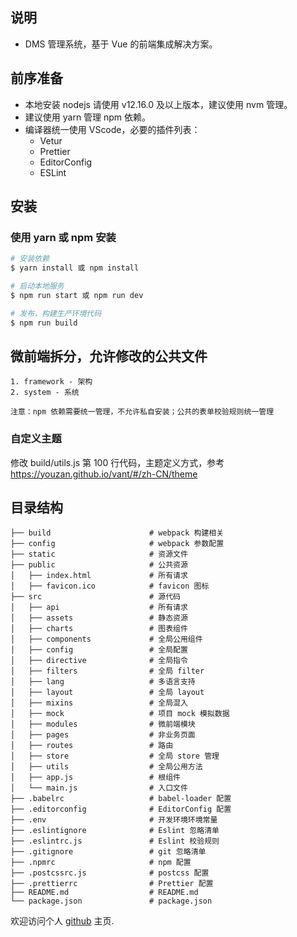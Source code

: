 ## 说明

- DMS 管理系统，基于 Vue 的前端集成解决方案。

## 前序准备

- 本地安装 nodejs 请使用 v12.16.0 及以上版本，建议使用 nvm 管理。
- 建议使用 yarn 管理 npm 依赖。
- 编译器统一使用 VScode，必要的插件列表：
  - Vetur
  - Prettier
  - EditorConfig
  - ESLint

## 安装

### 使用 yarn 或 npm 安装

```bash
# 安装依赖
$ yarn install 或 npm install

# 启动本地服务
$ npm run start 或 npm run dev

# 发布，构建生产环境代码
$ npm run build
```

## 微前端拆分，允许修改的公共文件

```
1. framework - 架构
2. system - 系统

注意：npm 依赖需要统一管理，不允许私自安装；公共的表单校验规则统一管理
```

### 自定义主题

修改 build/utils.js 第 100 行代码，主题定义方式，参考 https://youzan.github.io/vant/#/zh-CN/theme

## 目录结构

```
├── build                      # webpack 构建相关
├── config                     # webpack 参数配置
├── static                     # 资源文件
├── public                     # 公共资源
│   ├── index.html             # 所有请求
│   ├── favicon.ico            # favicon 图标
├── src                        # 源代码
│   ├── api                    # 所有请求
│   ├── assets                 # 静态资源
│   ├── charts                 # 图表组件
│   ├── components             # 全局公用组件
│   ├── config                 # 全局配置
│   ├── directive              # 全局指令
│   ├── filters                # 全局 filter
│   ├── lang                   # 多语言支持
│   ├── layout                 # 全局 layout
│   ├── mixins                 # 全局混入
│   ├── mock                   # 项目 mock 模拟数据
│   ├── modules                # 微前端模块
│   ├── pages                  # 非业务页面
│   ├── routes                 # 路由
│   ├── store                  # 全局 store 管理
│   ├── utils                  # 全局公用方法
│   ├── app.js                 # 根组件
│   └── main.js                # 入口文件
├── .babelrc                   # babel-loader 配置
├── .editorconfig              # EditorConfig 配置
├── .env                       # 开发环境环境常量
├── .eslintignore              # Eslint 忽略清单
├── .eslintrc.js               # Eslint 校验规则
├── .gitignore                 # git 忽略清单
├── .npmrc                     # npm 配置
├── .postcssrc.js              # postcss 配置
├── .prettierrc                # Prettier 配置
├── README.md                  # README.md
└── package.json               # package.json
```

欢迎访问个人 [github](https://github.com/jiaozhiye) 主页.
